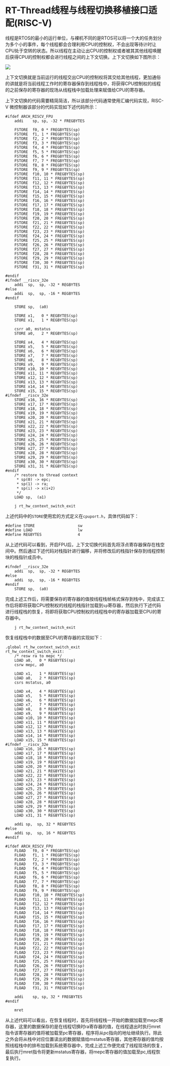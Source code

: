 # RT-Thread线程与线程切换移植接口适配(RISC-V)

线程是RTOS的最小的运行单位，与裸机不同的是RTOS可以将一个大的任务划分为多个小的事件，每个线程都会合理利用CPU的控制权，不会出现等待计时让CPU处于空转的状态。所以线程在主动让出CPU的控制权或者被其其他线程唤醒后获得CPU的控制权都会进行线程之间的上下文切换。上下文切换如下图所示：

![](figures/thread_switch.png)

上下文切换就是当前运行的线程交出CPU的控制权将其交给其他线程，更加通俗的讲就是将当前线程工作时的寄存器保存到线程栈中，将获得CPU控制权的线程的之前保存的寄存器的现场从线程栈中加载处理来赋值给CPU的寄存器。

上下文切换的代码需要精简简洁，所以该部分代码通常使用汇编代码实现，RISC-V 微控制器该部分的代码实现如下述代码所示：

```assembly
#ifdef ARCH_RISCV_FPU
    addi    sp, sp, -32 * FREGBYTES

    FSTORE  f0, 0 * FREGBYTES(sp)
    FSTORE  f1, 1 * FREGBYTES(sp)
    FSTORE  f2, 2 * FREGBYTES(sp)
    FSTORE  f3, 3 * FREGBYTES(sp)
    FSTORE  f4, 4 * FREGBYTES(sp)
    FSTORE  f5, 5 * FREGBYTES(sp)
    FSTORE  f6, 6 * FREGBYTES(sp)
    FSTORE  f7, 7 * FREGBYTES(sp)
    FSTORE  f8, 8 * FREGBYTES(sp)
    FSTORE  f9, 9 * FREGBYTES(sp)
    FSTORE  f10, 10 * FREGBYTES(sp)
    FSTORE  f11, 11 * FREGBYTES(sp)
    FSTORE  f12, 12 * FREGBYTES(sp)
    FSTORE  f13, 13 * FREGBYTES(sp)
    FSTORE  f14, 14 * FREGBYTES(sp)
    FSTORE  f15, 15 * FREGBYTES(sp)
    FSTORE  f16, 16 * FREGBYTES(sp)
    FSTORE  f17, 17 * FREGBYTES(sp)
    FSTORE  f18, 18 * FREGBYTES(sp)
    FSTORE  f19, 19 * FREGBYTES(sp)
    FSTORE  f20, 20 * FREGBYTES(sp)
    FSTORE  f21, 21 * FREGBYTES(sp)
    FSTORE  f22, 22 * FREGBYTES(sp)
    FSTORE  f23, 23 * FREGBYTES(sp)
    FSTORE  f24, 24 * FREGBYTES(sp)
    FSTORE  f25, 25 * FREGBYTES(sp)
    FSTORE  f26, 26 * FREGBYTES(sp)
    FSTORE  f27, 27 * FREGBYTES(sp)
    FSTORE  f28, 28 * FREGBYTES(sp)
    FSTORE  f29, 29 * FREGBYTES(sp)
    FSTORE  f30, 30 * FREGBYTES(sp)
    FSTORE  f31, 31 * FREGBYTES(sp)

#endif
#ifndef __riscv_32e
    addi  sp,  sp, -32 * REGBYTES
#else
    addi  sp,  sp, -16 * REGBYTES
#endif

    STORE sp,  (a0)

    STORE x1,   0 * REGBYTES(sp)
    STORE x1,   1 * REGBYTES(sp)

    csrr a0, mstatus
    STORE a0,   2 * REGBYTES(sp)

    STORE x4,   4 * REGBYTES(sp)
    STORE x5,   5 * REGBYTES(sp)
    STORE x6,   6 * REGBYTES(sp)
    STORE x7,   7 * REGBYTES(sp)
    STORE x8,   8 * REGBYTES(sp)
    STORE x9,   9 * REGBYTES(sp)
    STORE x10, 10 * REGBYTES(sp)
    STORE x11, 11 * REGBYTES(sp)
    STORE x12, 12 * REGBYTES(sp)
    STORE x13, 13 * REGBYTES(sp)
    STORE x14, 14 * REGBYTES(sp)
    STORE x15, 15 * REGBYTES(sp)
#ifndef __riscv_32e
    STORE x16, 16 * REGBYTES(sp)
    STORE x17, 17 * REGBYTES(sp)
    STORE x18, 18 * REGBYTES(sp)
    STORE x19, 19 * REGBYTES(sp)
    STORE x20, 20 * REGBYTES(sp)
    STORE x21, 21 * REGBYTES(sp)
    STORE x22, 22 * REGBYTES(sp)
    STORE x23, 23 * REGBYTES(sp)
    STORE x24, 24 * REGBYTES(sp)
    STORE x25, 25 * REGBYTES(sp)
    STORE x26, 26 * REGBYTES(sp)
    STORE x27, 27 * REGBYTES(sp)
    STORE x28, 28 * REGBYTES(sp)
    STORE x29, 29 * REGBYTES(sp)
    STORE x30, 30 * REGBYTES(sp)
    STORE x31, 31 * REGBYTES(sp)
#endif
    /* restore to thread context
     * sp(0) -> epc;
     * sp(1) -> ra;
     * sp(i) -> x(i+2)
     */
    LOAD sp,  (a1)
    
    j rt_hw_context_switch_exit
```

上述代码中的`STORE`使用宏的方式定义在`cpuport.h`，具体代码如下：

```assembly
#define STORE                   sw
#define LOAD                    lw
#define REGBYTES                4
```

从上述代码可以看到，开启FPU后，上下文切换代码首先将浮点寄存器保存在栈空间中。然后通过下述代码对栈指针进行偏移，并将修改后的栈指针保存到线程控制块的栈指针成员中。

```assembly
#ifndef __riscv_32e
    addi  sp,  sp, -32 * REGBYTES
#else
    addi  sp,  sp, -16 * REGBYTES
#endif
    STORE sp,  (a0)
```

完成上述工作后，将需要保存的寄存器的值按线程栈帧格式保存到栈中，完成该工作后将即将获取CPU控制权的线程的栈指针加载到`sp`寄存器，然后执行下述代码进行线程栈的恢复，将即将获取CPU控制权的线程栈中的寄存器加载至CPU的寄存器中。

```assembly
    j rt_hw_context_switch_exit
```

恢复线程栈中的数据至CPU的寄存器的实现如下：

```assembly
.global rt_hw_context_switch_exit
rt_hw_context_switch_exit:
    /* resw ra to mepc */
    LOAD a0,   0 * REGBYTES(sp)
    csrw mepc, a0

    LOAD x1,   1 * REGBYTES(sp)
    LOAD a0,   2 * REGBYTES(sp)
    csrs mstatus, a0

    LOAD x4,   4 * REGBYTES(sp)
    LOAD x5,   5 * REGBYTES(sp)
    LOAD x6,   6 * REGBYTES(sp)
    LOAD x7,   7 * REGBYTES(sp)
    LOAD x8,   8 * REGBYTES(sp)
    LOAD x9,   9 * REGBYTES(sp)
    LOAD x10, 10 * REGBYTES(sp)
    LOAD x11, 11 * REGBYTES(sp)
    LOAD x12, 12 * REGBYTES(sp)
    LOAD x13, 13 * REGBYTES(sp)
    LOAD x14, 14 * REGBYTES(sp)
    LOAD x15, 15 * REGBYTES(sp)
#ifndef __riscv_32e
    LOAD x16, 16 * REGBYTES(sp)
    LOAD x17, 17 * REGBYTES(sp)
    LOAD x18, 18 * REGBYTES(sp)
    LOAD x19, 19 * REGBYTES(sp)
    LOAD x20, 20 * REGBYTES(sp)
    LOAD x21, 21 * REGBYTES(sp)
    LOAD x22, 22 * REGBYTES(sp)
    LOAD x23, 23 * REGBYTES(sp)
    LOAD x24, 24 * REGBYTES(sp)
    LOAD x25, 25 * REGBYTES(sp)
    LOAD x26, 26 * REGBYTES(sp)
    LOAD x27, 27 * REGBYTES(sp)
    LOAD x28, 28 * REGBYTES(sp)
    LOAD x29, 29 * REGBYTES(sp)
    LOAD x30, 30 * REGBYTES(sp)
    LOAD x31, 31 * REGBYTES(sp)

    addi sp,  sp, 32 * REGBYTES
#else
    addi sp,  sp, 16 * REGBYTES
#endif

#ifdef ARCH_RISCV_FPU
    FLOAD   f0, 0 * FREGBYTES(sp)
    FLOAD   f1, 1 * FREGBYTES(sp)
    FLOAD   f2, 2 * FREGBYTES(sp)
    FLOAD   f3, 3 * FREGBYTES(sp)
    FLOAD   f4, 4 * FREGBYTES(sp)
    FLOAD   f5, 5 * FREGBYTES(sp)
    FLOAD   f6, 6 * FREGBYTES(sp)
    FLOAD   f7, 7 * FREGBYTES(sp)
    FLOAD   f8, 8 * FREGBYTES(sp)
    FLOAD   f9, 9 * FREGBYTES(sp)
    FLOAD   f10, 10 * FREGBYTES(sp)
    FLOAD   f11, 11 * FREGBYTES(sp)
    FLOAD   f12, 12 * FREGBYTES(sp)
    FLOAD   f13, 13 * FREGBYTES(sp)
    FLOAD   f14, 14 * FREGBYTES(sp)
    FLOAD   f15, 15 * FREGBYTES(sp)
    FLOAD   f16, 16 * FREGBYTES(sp)
    FLOAD   f17, 17 * FREGBYTES(sp)
    FLOAD   f18, 18 * FREGBYTES(sp)
    FLOAD   f19, 19 * FREGBYTES(sp)
    FLOAD   f20, 20 * FREGBYTES(sp)
    FLOAD   f21, 21 * FREGBYTES(sp)
    FLOAD   f22, 22 * FREGBYTES(sp)
    FLOAD   f23, 23 * FREGBYTES(sp)
    FLOAD   f24, 24 * FREGBYTES(sp)
    FLOAD   f25, 25 * FREGBYTES(sp)
    FLOAD   f26, 26 * FREGBYTES(sp)
    FLOAD   f27, 27 * FREGBYTES(sp)
    FLOAD   f28, 28 * FREGBYTES(sp)
    FLOAD   f29, 29 * FREGBYTES(sp)
    FLOAD   f30, 30 * FREGBYTES(sp)
    FLOAD   f31, 31 * FREGBYTES(sp)

    addi    sp, sp, 32 * FREGBYTES
#endif

    mret
```

从上述代码可以看出，在恢复线程时，首先将线程栈一开始的数据加载至mepc寄存器，这里的数据保存的是在线程切换时ra寄存器的值，在线程退出时执行mret指令该寄存器的值将被加载至pc寄存器，程序将从pc指向的地址继续执行。除此之外会将从栈中对应位置读出的数据赋值给mstatus寄存器，其他寄存器的值均按照线程栈中的排布加载到系统寄存器中，完成上述工作便完成了线程现场的恢复，最后执行mret指令将更新mstatus寄存器，将mepc寄存器的值加载至pc,线程恢复执行。